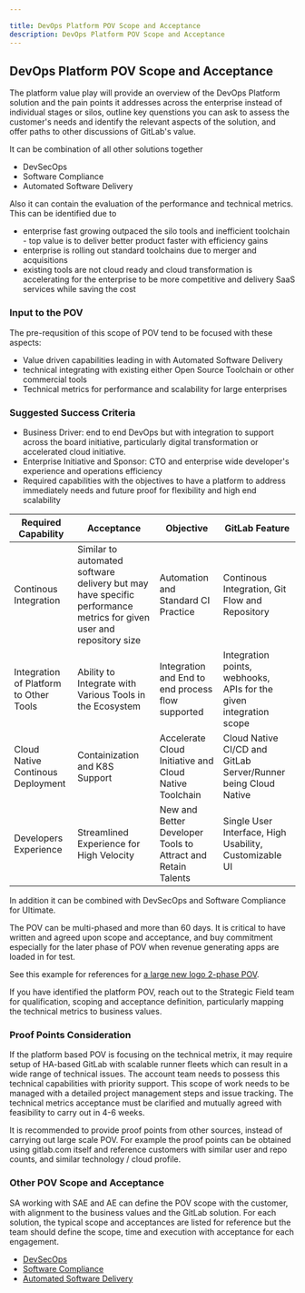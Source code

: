 ```yaml
---

title: DevOps Platform POV Scope and Acceptance
description: DevOps Platform POV Scope and Acceptance
---
```



## DevOps Platform POV Scope and Acceptance

The platform value play will provide an overview of the DevOps Platform solution and the pain points it addresses across the enterprise instead of individual stages or silos, outline key quenstions you can ask to assess the customer's needs and identify the relevant aspects of the solution, and offer paths to other discussions of GitLab's value.

It can be combination of all other solutions together
- DevSecOps
- Software Compliance
- Automated Software Delivery

Also it can contain the evaluation of the performance and technical metrics. This can be identified due to
- enterprise fast growing outpaced the silo tools and inefficient toolchain - top value is to deliver better product faster with efficiency gains
- enterprise is rolling out standard toolchains due to merger and acquisitions
- existing tools are not cloud ready and cloud transformation is accelerating for the enterprise to be more competitive and delivery SaaS services while saving the cost

### Input to the POV

The pre-requsition of this scope of POV tend to be focused with these aspects:
- Value driven capabilities leading in with Automated Software Delivery
- technical integrating with existing either Open Source Toolchain or other commercial tools
- Technical metrics for performance and scalability for large enterprises

### Suggested Success Criteria

- Business Driver: end to end DevOps but with integration to support across the board initiative, particularly digital transformation or accelerated cloud initiative. 
- Enterprise Initiative and Sponsor: CTO and enterprise wide developer's experience and operations efficiency
- Required capabilities with the objectives to have a platform to address immediately needs and future proof for flexibility and high end scalability

| Required Capability | Acceptance | Objective | GitLab Feature |
| ---      | ---      | ---      |---      |
| Continous Integration | Similar to automated software delivery but may have specific performance metrics for given user and repository size | Automation and Standard CI Practice | Continous Integration, Git Flow and Repository |
| Integration of Platform to Other Tools | Ability to Integrate with Various Tools in the Ecosystem | Integration and End to end process flow supported | Integration points, webhooks, APIs for the given integration scope | 
| Cloud Native Continous Deployment | Containization and K8S Support | Accelerate Cloud Initiative and Cloud Native Toolchain | Cloud Native CI/CD and GitLab Server/Runner being Cloud Native  | 
| Developers Experience | Streamlined Experience for High Velocity | New and Better Developer Tools to Attract and Retain Talents | Single User Interface, High Usability, Customizable UI | 

In addition it can be combined with DevSecOps and Software Compliance for Ultimate.

The POV can be multi-phased and more than 60 days. It is critical to have written and agreed upon scope and acceptance, and buy commitment especially for the later phase of POV when revenue generating apps are loaded in for test.

See this example for references for [a large new logo 2-phase POV](https://docs.google.com/presentation/d/1GEew0786_z2_Hj_acExoynkVO-XwpmArhyBTQEk-P0Q/edit#slide=id.g10daba8f689_0_275).

If you have identified the platform POV, reach out to the Strategic Field team for qualification, scoping and acceptance definition, particularly mapping the technical metrics to business values. 

### Proof Points Consideration

If the platform based POV is focusing on the technical metrix, it may require setup of HA-based GitLab with scalable runner fleets which can result in a wide range of technical issues. The account team needs to possess this technical capabilities with priority support. This scope of work needs to be managed with a detailed project management steps and issue tracking. The technical metrics acceptance must be clarified and mutually agreed with feasibility to carry out in 4-6 weeks.

It is recommended to provide proof points from other sources, instead of carrying out large scale POV. For example the proof points can be obtained using gitlab.com itself and reference customers with similar user and repo counts, and similar technology / cloud profile.

### Other POV Scope and Acceptance

SA working with SAE and AE can define the POV scope with the customer, with alignment to the business values and the GitLab solution. For each solution, the typical scope and acceptances are listed for reference but the team should define the scope, time and execution with acceptance for each engagement.

- [DevSecOps](/handbook/customer-success/solutions-architects/tools-and-resources/pov/devsecops/)
- [Software Compliance](/handbook/customer-success/solutions-architects/tools-and-resources/pov/compliance/)
- [Automated Software Delivery](/handbook/customer-success/solutions-architects/tools-and-resources/pov/automation/)


